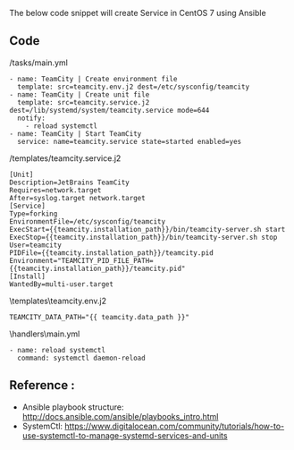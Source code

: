 The below code snippet will create Service in CentOS 7 using Ansible

## Code

/tasks/main.yml
```
- name: TeamCity | Create environment file
  template: src=teamcity.env.j2 dest=/etc/sysconfig/teamcity
- name: TeamCity | Create unit file
  template: src=teamcity.service.j2 dest=/lib/systemd/system/teamcity.service mode=644
  notify:
    - reload systemctl
- name: TeamCity | Start TeamCity
  service: name=teamcity.service state=started enabled=yes
```


/templates/teamcity.service.j2
```
[Unit]
Description=JetBrains TeamCity
Requires=network.target
After=syslog.target network.target
[Service]
Type=forking
EnvironmentFile=/etc/sysconfig/teamcity
ExecStart={{teamcity.installation_path}}/bin/teamcity-server.sh start
ExecStop={{teamcity.installation_path}}/bin/teamcity-server.sh stop
User=teamcity
PIDFile={{teamcity.installation_path}}/teamcity.pid
Environment="TEAMCITY_PID_FILE_PATH={{teamcity.installation_path}}/teamcity.pid"
[Install]
WantedBy=multi-user.target
```

\templates\teamcity.env.j2
```
TEAMCITY_DATA_PATH="{{ teamcity.data_path }}"
```

\handlers\main.yml
```
- name: reload systemctl
  command: systemctl daemon-reload
```

## Reference :

 - Ansible playbook structure: http://docs.ansible.com/ansible/playbooks_intro.html
 - SystemCtl: https://www.digitalocean.com/community/tutorials/how-to-use-systemctl-to-manage-systemd-services-and-units
